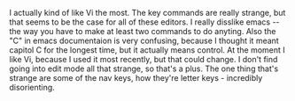 I actually kind of like Vi the most. The key commands are really strange, but that seems to be the case for all of these editors. I really disslike emacs -- the way you have to make at least two commands to do anyting. Also the "C" in emacs documentaion is very confusing, because I thought it meant capitol C for the longest time, but it actually means control. At the moment I like Vi, because I used it most recently, but that could change. I don't find going into edit mode all that strange, so that's a plus. The one thing that's strange are some of the nav keys, how they're letter keys - incredibly disorienting.  
